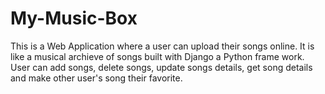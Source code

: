 # My-Music-Box
This is a Web Application where a user can upload their songs online. It is like a musical archieve of songs
built with Django a Python frame work. User can add songs, delete songs, update songs details, get song details
and make other user's song their favorite.
